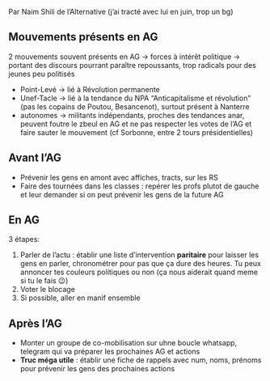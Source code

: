 Par Naim Shili de l’Alternative (j’ai tracté avec lui en juin, trop un bg)

## Mouvements présents en AG

2 mouvements souvent présents en AG
	→ forces à intérêt politique 
	→ portant des discours pourrant paraître repoussants, trop radicals pour des jeunes peu politisés

- Point-Levé → lié à Révolution permanente
- Unef-Tacle → lié à la tendance du NPA “Anticapitalisme et révolution” (pas les copains de Poutou, Besancenot), surtout présent à Nanterre
- autonomes → militants indépendants, proches des tendances anar, peuvent foutre le zbeul en AG et ne pas respecter les votes de l’AG et faire sauter le mouvement (cf Sorbonne, entre 2 tours présidentielles)

## Avant l’AG

- Prévenir les gens en amont avec affiches, tracts, sur les RS
- Faire des tournées dans les classes : repérer les profs plutot de gauche et leur demander  si on peut prévenir les gens de la future AG

## En AG

3 étapes:

1) Parler de l’actu : établir une liste d’intervention **paritaire** pour laisser les gens en parler, chronométrer pour pas que ça dure des heures. Tu peux annoncer tes couleurs politiques ou non (ça nous aiderait quand meme si tu le fais 😉)
2) Voter le blocage
3) Si possible, aller en manif ensemble 

## Après l’AG


- Monter un groupe de co-mobilisation sur uhne boucle whatsapp, telegram qui va préparer les prochaines AG et actions
- **Truc méga utile** : établir une fiche de rappels avec num, noms, prénoms pour prévenir les gens des prochaines actions


